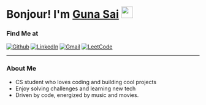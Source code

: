 <h1>Bonjour! I'm <a href="https://github.com/Guna1301">Guna Sai</a> <img src="https://emojis.slackmojis.com/emojis/images/1531849430/4246/blob-sunglasses.gif" width="30"/></h1>

### Find Me at
[![Github](http://img.shields.io/badge/-Github-black?style=flat-square&logo=github&link=https://github.com/Guna1301/)](https://github.com/Guna1301/)
[![LinkedIn](https://img.shields.io/badge/-LinkedIn-blue?style=flat-square&logo=linkedin&logoColor=white&link=https://www.linkedin.com/in/guna-sai-3673592ba/)](https://www.linkedin.com/in/guna-sai-3673592ba/)
[![Gmail](https://img.shields.io/badge/-Gmail-d14836?style=flat-square&logo=gmail&logoColor=white&link=mailto:gskotipalli2005@gmail.com)](mailto:gskotipalli2005@gmail.com)
[![LeetCode](https://img.shields.io/badge/-LeetCode-FFA116?style=flat-square&logo=LeetCode&logoColor=white&link=https://leetcode.com/u/Guna01/)](https://leetcode.com/u/Guna01/)

---

### About Me  
- CS student who loves coding and building cool projects  
- Enjoy solving challenges and learning new tech  
- Driven by code, energized by music and movies.
